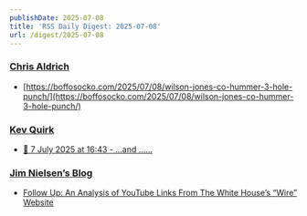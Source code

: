 ```yaml
---
publishDate: 2025-07-08
title: 'RSS Daily Digest: 2025-07-08'
url: /digest/2025-07-08
---
```


### [Chris Aldrich](https://boffosocko.com/)

  * [https://boffosocko.com/2025/07/08/wilson-jones-co-hummer-3-hole-punch/](https://boffosocko.com/2025/07/08/wilson-jones-co-hummer-3-hole-punch/)
  
### [Kev Quirk](https://kevquirk.com/)

  * [
                  📝 7 July 2025 at 16:43 - ...and …...              ](https://kevquirk.com/notes/20250707-1643)
  
### [Jim Nielsen’s Blog](https://blog.jim-nielsen.com/)

  * [Follow Up: An Analysis of YouTube Links From The White House’s “Wire” Website](https://blog.jim-nielsen.com/2025/youtube-links-from-whgov-wire/)
  

